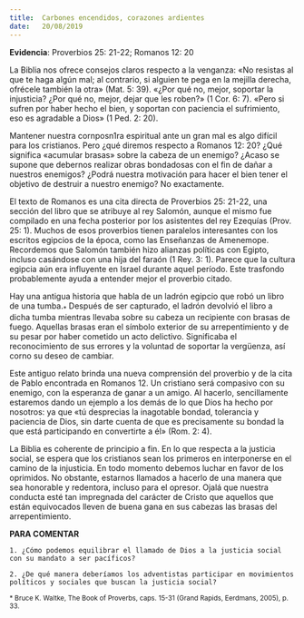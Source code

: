 ```yaml
---
title:  Carbones encendidos, corazones ardientes 
date:   20/08/2019
---
```


**Evidencia**: Proverbios 25: 21-22; Romanos 12: 20  

La Biblia nos ofrece consejos claros respecto a la venganza: «No resistas al que te haga algún mal; al contrario, si alguien te pega en la mejilla derecha, ofrécele también la otra» (Mat. 5: 39). «¿Por qué no, mejor, soportar la injusticia? ¿Por qué no, mejor, dejar que les roben?» (1 Cor. 6: 7). «Pero si sufren por haber hecho el bien, y soportan con paciencia el sufrimiento, eso es agradable a Dios» (1 Ped. 2: 20). 

Mantener nuestra cornposn1ra espiritual ante un gran mal es algo difícil para los cristianos. Pero ¿qué diremos respecto a Romanos 12: 20? ¿Qué significa «acumular brasas» sobre la cabeza de un enemigo? ¿Acaso se supone que debernos realizar obras bondadosas con el fin de dañar a nuestros enemigos? ¿Podrá nuestra motivación para hacer el bien tener el objetivo de destruir a nuestro enemigo? No exactamente. 

El texto de Romanos es una cita directa de Proverbios 25: 21-22, una sección del libro que se atribuye al rey Salomón, aunque el mismo fue compilado en una fecha posterior por los asistentes del rey Ezequías (Prov. 25: 1). Muchos de esos proverbios tienen paralelos interesantes con los escritos egipcios de la época, como las Enseñanzas de Amenemope. Recordemos que Salomón también hizo alianzas políticas con Egipto, incluso casándose con una hija del faraón (1 Rey. 3: 1). Parece que la cultura egipcia aún era influyente en Israel durante aquel período. Este trasfondo probablemente ayuda a entender mejor el proverbio citado. 

Hay una antigua historia que habla de un ladrón egipcio que robó un libro de una tumba.<sub>*</sub> Después de ser capturado, el ladrón devolvió el libro a dicha tumba mientras llevaba sobre su cabeza un recipiente con brasas de fuego. Aquellas brasas eran el símbolo exterior de su arrepentimiento y de su pesar por haber cometido un acto delictivo. Significaba el reconocimiento de sus errores y la voluntad de soportar la vergüenza, así corno su deseo de cambiar. 

Este antiguo relato brinda una nueva comprensión del proverbio y de la cita de Pablo encontrada en Romanos 12. Un cristiano será compasivo con su enemigo, con la esperanza de ganar a un amigo. Al hacerlo, sencillamente estaremos dando un ejemplo a los demás de lo que Dios ha hecho por nosotros: ya que «tú desprecias la inagotable bondad, tolerancia y paciencia de Dios, sin darte cuenta de que es precisamente su bondad la que está participando en convertirte a él» (Rom. 2: 4). 

La Biblia es coherente de principio a fin. En lo que respecta a la justicia social, se espera que los cristianos sean los primeros en interponerse en el camino de la injusticia. En todo momento debemos luchar en favor de los oprimidos. No obstante, estarnos llamados a hacerlo de una manera que sea honorable y redentora, incluso para el opresor. Ojalá que nuestra conducta esté tan impregnada del carácter de Cristo que aquellos que están equivocados lleven de buena gana en sus cabezas las brasas del arrepentimiento. 

**PARA COMENTAR** 

`1. ¿Cómo podemos equilibrar el llamado de Dios a la justicia social con su mandato a ser pacíficos?`

`2. ¿De qué manera deberíamos los adventistas participar en movimientos políticos y sociales que buscan la justicia social?`

<sub>* Bruce K. Waltke, The Book of Proverbs, caps. 15-31 (Grand Rapids, Eerdmans, 2005), p. 33.</sub>